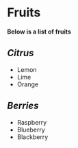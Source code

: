 # Fruits

__Below is a list of fruits__

## *Citrus*
- Lemon
- Lime
- Orange

## *Berries*
- Raspberry
- Blueberry
- Blackberry
